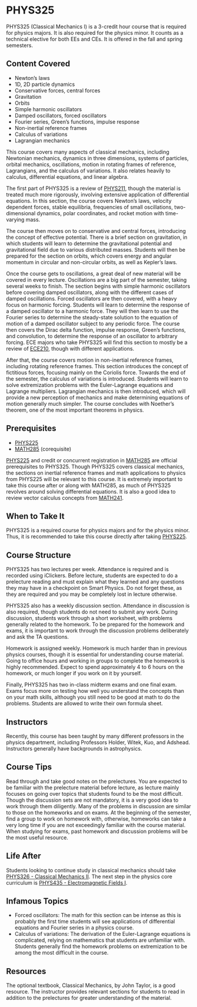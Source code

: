 # PHYS325

PHYS325 (Classical Mechanics I) is a 3-credit hour course that is required for physics majors.  It is also required for the physics minor.  It counts as a technical elective for both EEs and CEs.  It is offered in the fall and spring semesters.

## Content Covered

- Newton’s laws
- 1D, 2D particle dynamics
- Conservative forces, central forces
- Gravitation
- Orbits
- Simple harmonic oscillators
- Damped oscillators, forced oscillators
- Fourier series, Green’s functions, impulse response
- Non-inertial reference frames
- Calculus of variations
- Lagrangian mechanics

This course covers many aspects of classical mechanics, including Newtonian mechanics, dynamics in three dimensions, systems of particles, orbital mechanics, oscillations, motion in rotating frames of reference, Lagrangians, and the calculus of variations. It also relates heavily to calculus, differential equations, and linear algebra. 

The first part of PHYS325 is a review of [PHYS211](PHYS211.md), though the material is treated much more rigorously, involving extensive application of differential equations.  In this section, the course covers Newton’s laws, velocity dependent forces, stable equilibria, frequencies of small oscillations, two-dimensional dynamics, polar coordinates, and rocket motion with time-varying mass. 

The course then moves on to conservative and central forces, introducing the concept of effective potential.  There is a brief section on gravitation, in which students will learn to determine the gravitational potential and gravitational field due to various distributed masses.  Students will then be prepared for the section on orbits, which covers energy and angular momentum in circular and non-circular orbits, as well as Kepler’s laws.  

Once the course gets to oscillations, a great deal of new material will be covered in every lecture. Oscillations are a big part of the semester, taking several weeks to finish.  The section begins with simple harmonic oscillators before covering damped oscillators, along with the different cases of damped oscillations.  Forced oscillators are then covered, with a heavy focus on harmonic forcing.  Students will learn to determine the response of a damped oscillator to a harmonic force.  They will then learn to use the Fourier series to determine the steady-state solution to the equation of motion of a damped oscillator subject to any periodic force.  The course then covers the Dirac delta function, impulse response, Green’s functions, and convolution, to determine the response of an oscillator to arbitrary forcing.  ECE majors who take PHYS325 will find this section to mostly be a review of [ECE210](../ECE%20Course%20Offerings/ECE210.md), though with different applications.  

After that, the course covers motion in non-inertial reference frames, including rotating reference frames.  This section introduces the concept of fictitious forces, focusing mainly on the Coriolis force.  Towards the end of the semester, the calculus of variations is introduced.  Students will learn to solve extremization problems with the Euler-Lagrange equations and Lagrange multipliers.  Lagrangian mechanics is then introduced, which will provide a new perception of mechanics and make determining equations of motion generally much simpler.  The course concludes with Noether’s theorem, one of the most important theorems in physics.


## Prerequisites

- [PHYS225](PHYS225.md)
- [MATH285](../MATH%20Course%20Offerings/MATH285.md) (corequisite)

[PHYS225](PHYS225.md) and credit or concurrent registration in [MATH285](../MATH%20Course%20Offerings/MATH285.md) are official prerequisites to PHYS325.  Though PHYS325 covers classical mechanics, the sections on inertial reference frames and math applications to physics from PHYS225 will be relevant to this course.  It is extremely important to take this course after or along with MATH285, as much of PHYS325 revolves around solving differential equations.  It is also a good idea to review vector calculus concepts from [MATH241](../MATH%20Course%20Offerings/MATH241.md).  

## When to Take It

PHYS325 is a required course for physics majors and for the physics minor.  Thus, it is recommended to take this course directly after taking [PHYS225](PHYS225.md). 

## Course Structure

PHYS325 has two lectures per week.  Attendance is required and is recorded using iClickers.  Before lecture, students are expected to do a prelecture reading and must explain what they learned and any questions they may have in a checkpoint on Smart Physics.  Do not forget these, as they are required and you may be completely lost in lecture otherwise.  

PHYS325 also has a weekly discussion section.  Attendance in discussion is also required, though students do not need to submit any work.  During discussion, students work through a short worksheet, with problems generally related to the homework.  To be prepared for the homework and exams, it is important to work through the discussion problems deliberately and ask the TA questions.  

Homework is assigned weekly.  Homework is much harder than in previous physics courses, though it is essential for understanding course material.  Going to office hours and working in groups to complete the homework is highly recommended.  Expect to spend approximately 4 to 6 hours on the homework, or much longer if you work on it by yourself.    

Finally, PHYS325 has two in-class midterm exams and one final exam.  Exams focus more on testing how well you understand the concepts than on your math skills, although you still need to be good at math to do the problems.  Students are allowed to write their own formula sheet.

## Instructors

Recently, this course has been taught by many different professors in the physics department, including Professors Holder, Witek, Kuo, and Adshead.  Instructors generally have backgrounds in astrophysics.

## Course Tips

Read through and take good notes on the prelectures.  You are expected to be familiar with the prelecture material before lecture, as lecture mainly focuses on going over topics that students found to be the most difficult.  Though the discussion sets are not mandatory, it is a very good idea to work through them diligently.  Many of the problems in discussion are similar to those on the homeworks and on exams.  At the beginning of the semester, find a group to work on homework with, otherwise, homeworks can take a very long time if you are not exceedingly familiar with the course material.  When studying for exams, past homework and discussion problems will be the most useful resource.  

## Life After

Students looking to continue study in classical mechanics should take [PHYS326 - Classical Mechanics II](PHYS326.md).  The next step in the physics core curriculum is [PHYS435 - Electromagnetic Fields I](PHYS435.md).  

## Infamous Topics

- Forced oscillators: The math for this section can be intense as this is probably the first time students will see applications of differential equations and Fourier series in a physics course.
- Calculus of variations: The derivation of the Euler-Lagrange equations is complicated, relying on mathematics that students are unfamiliar with.  Students generally find the homework problems on extremization to be among the most difficult in the course.

## Resources

The optional textbook, Classical Mechanics, by John Taylor, is a good resource.  The instructor provides relevant sections for students to read in addition to the prelectures for greater understanding of the material.  